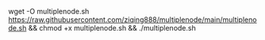 wget -O multiplenode.sh https://raw.githubusercontent.com/ziqing888/multiplenode/main/multiplenode.sh && chmod +x multiplenode.sh && ./multiplenode.sh

